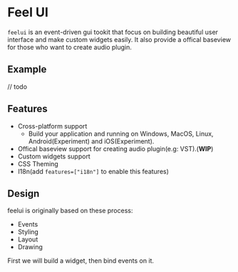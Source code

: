 # Feel UI

`feelui` is an event-driven gui tookit that focus on building beautiful user interface and make custom widgets easily.
It also provide a offical baseview for those who want to create audio plugin.

## Example
// todo
## Features

- Cross-platform support
  - Build your application and running on Windows, MacOS, Linux, Android(Experiment) and iOS(Experiment).
- Offical baseview support for creating audio plugin(e.g: VST).(**WIP**)
- Custom widgets support
- CSS Theming
- I18n(add `features=["i18n"]` to enable this features)

## Design

feelui is originally based on these process:

- Events
- Styling
- Layout
- Drawing

First we will build a widget, then bind events on it.